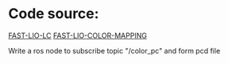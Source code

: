 
# Code source:
[FAST-LIO-LC](https://github.com/yanliang-wang/FAST_LIO_LC)
[FAST-LIO-COLOR-MAPPING](https://github.com/YWL0720/FAST-LIO-COLOR-MAPPING)

Write a ros node to subscribe topic "/color_pc" and form pcd file
